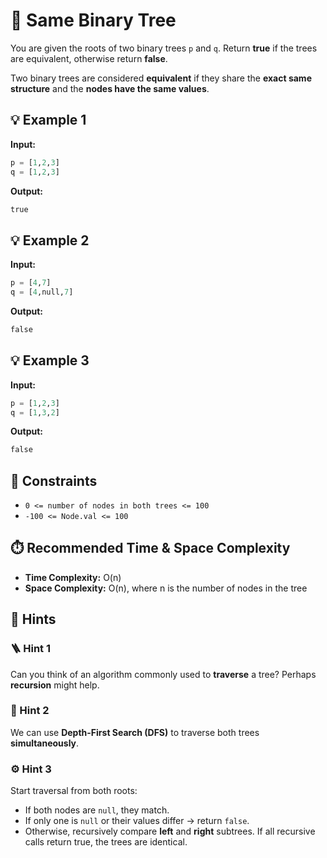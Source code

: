 # 🌳 Same Binary Tree

You are given the roots of two binary trees `p` and `q`.
Return **true** if the trees are equivalent, otherwise return **false**.

Two binary trees are considered **equivalent** if they share the **exact same structure** and the **nodes have the same values**.

## 💡 Example 1

**Input:**

```python
p = [1,2,3]
q = [1,2,3]
```

**Output:**

```python
true
```

## 💡 Example 2

**Input:**

```python
p = [4,7]
q = [4,null,7]
```

**Output:**

```python
false
```

## 💡 Example 3

**Input:**

```python
p = [1,2,3]
q = [1,3,2]
```

**Output:**

```python
false
```

## 📏 Constraints

* `0 <= number of nodes in both trees <= 100`
* `-100 <= Node.val <= 100`

## ⏱️ Recommended Time & Space Complexity

* **Time Complexity:** O(n)
* **Space Complexity:** O(n), where n is the number of nodes in the tree

## 🧠 Hints

### 🪜 Hint 1

Can you think of an algorithm commonly used to **traverse** a tree? Perhaps **recursion** might help.

### 🧩 Hint 2

We can use **Depth-First Search (DFS)** to traverse both trees **simultaneously**.

### ⚙️ Hint 3

Start traversal from both roots:

* If both nodes are `null`, they match.
* If only one is `null` or their values differ → return `false`.
* Otherwise, recursively compare **left** and **right** subtrees.
  If all recursive calls return true, the trees are identical.